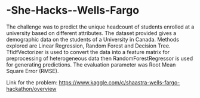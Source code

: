# -She-Hacks--Wells-Fargo
The challenge was to predict the unique headcount of students enrolled at a university based on different attributes. 
The dataset provided gives a demographic data on the students of a University in Canada. 
Methods explored are Linear Regression, Random Forest and Decision Tree.
TfidfVectorizer is used to convert the data into a feature matrix for preprocessing of heterogeneous data then RandomForestRegressor is used for generating predictions.
The evaluation parameter was Root Mean Square Error (RMSE).

Link for the problem: https://www.kaggle.com/c/shaastra-wells-fargo-hackathon/overview
